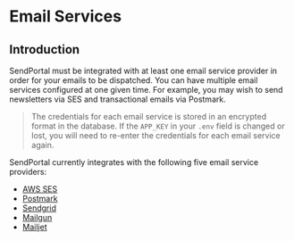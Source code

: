 # Email Services

## Introduction
SendPortal must be integrated with at least one email service provider in order for your emails to be dispatched. You can have multiple email services configured at one given time. For example, you may wish to send newsletters via SES and transactional emails via Postmark.

> The credentials for each email service is stored in an encrypted format in the database. If the `APP_KEY` in your `.env` field is changed or lost, you will need to re-enter the credentials for each email service again.

SendPortal currently integrates with the following five email service providers:

- [AWS SES](/docs/email-services/aws)
- [Postmark](/docs/email-services/postmark)
- [Sendgrid](/docs/email-services/sendgrid)
- [Mailgun](/docs/email-services/mailgun)
- [Mailjet](/docs/email-services/mailjet)
